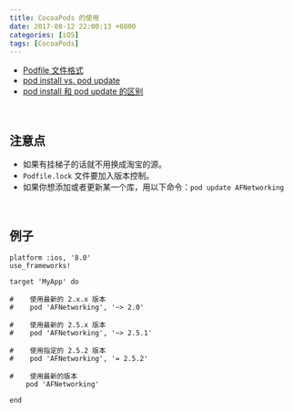 ```yaml
---
title: CocoaPods 的使用
date: 2017-08-12 22:00:13 +0800
categories: [iOS]
tags: [CocoaPods]
---
```


* [Podfile 文件格式](https://guides.cocoapods.org/using/the-podfile.html) 
* [pod install vs. pod update](https://guides.cocoapods.org/using/pod-install-vs-update.html)
* [pod install 和 pod update 的区别](https://www.jianshu.com/p/002306a40dc7)

<br>

## 注意点
* 如果有挂梯子的话就不用换成淘宝的源。
* `Podfile.lock` 文件要加入版本控制。
* 如果你想添加或者更新某一个库，用以下命令：`pod update AFNetworking`

<br>

## 例子
```
platform :ios, '8.0'
use_frameworks!

target 'MyApp' do
    
#    使用最新的 2.x.x 版本
#    pod 'AFNetworking', '~> 2.0'

#    使用最新的 2.5.x 版本
#    pod 'AFNetworking', '~> 2.5.1'

#    使用指定的 2.5.2 版本
#    pod 'AFNetworking', '= 2.5.2'

#    使用最新的版本
    pod 'AFNetworking'
   
end
```
